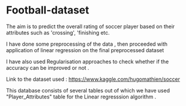 # Football-dataset

The aim is to predict the overall rating of soccer player based on their attributes such as 'crossing', 'finishing etc. 

I have done some preprocessing of the data , then proceeded with application of linear regression on the final preprocessed dataset 

I have also used Regularisation approaches to check whether if the accuracy can be improved or not .

Link to the dataset used : https://www.kaggle.com/hugomathien/soccer

This database consists of several tables out of which we have used "Player_Attributes" table for the Linear regresssion algorithm .
